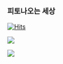 ### 피토나오는 세상

<!--
**headmeat/headmeat** is a ✨ _special_ ✨ repository because its `README.md` (this file) appears on your GitHub profile.

Here are some ideas to get you started:

- 🔭 I’m currently working on ...
- 🌱 I’m currently learning ...
- 👯 I’m looking to collaborate on ...
- 🤔 I’m looking for help with ...
- 💬 Ask me about ...
- 📫 How to reach me: ...
- 😄 Pronouns: ...
- ⚡ Fun fact: ...
-->

[![Hits](https://hits.seeyoufarm.com/api/count/incr/badge.svg?url=https%3A%2F%2Fgithub.com%2Fhaesoo9410&count_bg=%23EB8B10&title_bg=%23684327&icon=&icon_color=%23E7E7E7&title=VISIT&edge_flat=false)](https://github.com/headmeat)

<a href="https://opgc.me/#/users/headmeat" target="_blank"><img src="https://api.opgc.me/githubs/users/headmeat/tag/?theme=basic" /></a>

<img align='left' src="http://mazassumnida.wtf/api/v2/generate_badge?boj=headmeat">
